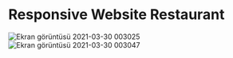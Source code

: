 # Responsive Website Restaurant
![Ekran görüntüsü 2021-03-30 003025](https://user-images.githubusercontent.com/65919618/112903407-24453c00-90f0-11eb-91d7-97ce65f50869.png)
![Ekran görüntüsü 2021-03-30 003047](https://user-images.githubusercontent.com/65919618/112903485-3cb55680-90f0-11eb-9165-ccf0888040c9.png)


